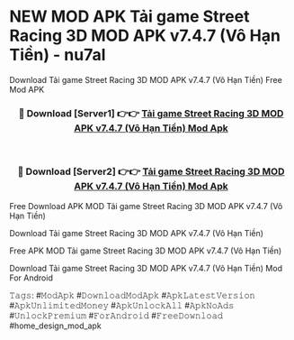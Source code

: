 # NEW MOD APK Tải game Street Racing 3D MOD APK v7.4.7 (Vô Hạn Tiền) - nu7al
Download Tải game Street Racing 3D MOD APK v7.4.7 (Vô Hạn Tiền) Free Mod APK

<div align="center">
<h3>🔴 Download [Server1] 👉👉 <a href="https://apk-comot.site?title=Tải_game_Street_Racing_3D_MOD_APK_v7.4.7_(Vô_Hạn_Tiền)">Tải game Street Racing 3D MOD APK v7.4.7 (Vô Hạn Tiền) Mod Apk</a></h3><br>

<h3>🔴 Download [Server2] 👉👉 <a href="https://apk-comot.site?title=Tải_game_Street_Racing_3D_MOD_APK_v7.4.7_(Vô_Hạn_Tiền)">Tải game Street Racing 3D MOD APK v7.4.7 (Vô Hạn Tiền) Mod Apk</a></h3>
</div>


Free Download APK MOD Tải game Street Racing 3D MOD APK v7.4.7 (Vô Hạn Tiền)

Download Tải game Street Racing 3D MOD APK v7.4.7 (Vô Hạn Tiền) 

Free APK MOD Tải game Street Racing 3D MOD APK v7.4.7 (Vô Hạn Tiền) 

Download Tải game Street Racing 3D MOD APK v7.4.7 (Vô Hạn Tiền) Mod For Android

𝚃𝚊𝚐𝚜: #𝙼𝚘𝚍𝙰𝚙𝚔 #𝙳𝚘𝚠𝚗𝚕𝚘𝚊𝚍𝙼𝚘𝚍𝙰𝚙𝚔 #𝙰𝚙𝚔𝙻𝚊𝚝𝚎𝚜𝚝𝚅𝚎𝚛𝚜𝚒𝚘𝚗 #𝙰𝚙𝚔𝚄𝚗𝚕𝚒𝚖𝚒𝚝𝚎𝚍𝙼𝚘𝚗𝚎𝚢 #𝙰𝚙𝚔𝚄𝚗𝚕𝚘𝚌𝚔𝙰𝚕𝚕 #𝙰𝚙𝚔𝙽𝚘𝙰𝚍𝚜 #𝚄𝚗𝚕𝚘𝚌𝚔𝙿𝚛𝚎𝚖𝚒𝚞𝚖 #𝙵𝚘𝚛𝙰𝚗𝚍𝚛𝚘𝚒𝚍 #𝙵𝚛𝚎𝚎𝙳𝚘𝚠𝚗𝚕𝚘𝚊𝚍 #home_design_mod_apk